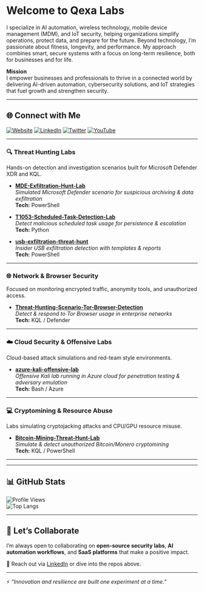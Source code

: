 #  Welcome to Qexa Labs  

I specialize in AI automation, wireless technology, mobile device management (MDM), and IoT security, helping organizations simplify operations, protect data, and prepare for the future. Beyond technology, I’m passionate about fitness, longevity, and performance. My approach combines smart, secure systems with a focus on long-term resilience, both for businesses and for life.

 **Mission**  
I empower businesses and professionals to thrive in a connected world by delivering AI-driven automation, cybersecurity solutions, and IoT strategies that fuel growth and strengthen security.  

---

## 🌐 Connect with Me  

[![Website](https://img.shields.io/badge/Website-qexa.com-blue?logo=google-chrome)](https://qexa.com) 
[![LinkedIn](https://img.shields.io/badge/LinkedIn-Alexander%20S.%20Curtis-blue?logo=linkedin)](https://www.linkedin.com/in/alexanderscurtis) 
[![Twitter](https://img.shields.io/badge/Twitter-@alexandercurtis-blue?logo=twitter)](https://x.com/alexandercurtis) 
[![YouTube](https://img.shields.io/badge/YouTube-@alexanderscurtis-red?logo=youtube)](https://www.youtube.com/@alexanderscurtis)

---

### 🔍 Threat Hunting Labs  
Hands-on detection and investigation scenarios built for Microsoft Defender XDR and KQL.  

- [**MDE-Exfiltration-Hunt-Lab**](https://github.com/qexa/MDE-Exfiltration-Hunt-Lab)  
  *Simulated Microsoft Defender scenario for suspicious archiving & data exfiltration*  
  **Tech:** PowerShell  

- [**T1053-Scheduled-Task-Detection-Lab**](https://github.com/qexa/T1053-Scheduled-Task-Detection-Lab)  
  *Detect malicious scheduled task usage for persistence & escalation*  
  **Tech:** Python  

- [**usb-exfiltration-threat-hunt**](https://github.com/qexa/usb-exfiltration-threat-hunt)  
  *Insider USB exfiltration detection with templates & reports*  
  **Tech:** PowerShell  

---

### 🌐 Network & Browser Security  
Focused on monitoring encrypted traffic, anonymity tools, and unauthorized access.  

- [**Threat-Hunting-Scenario-Tor-Browser-Detection**](https://github.com/qexa/Threat-Hunting-Scenario-Tor-Browser-Detection)  
  *Detect & respond to Tor Browser usage in enterprise networks*  
  **Tech:** KQL / Defender  

---

### ☁️ Cloud Security & Offensive Labs  
Cloud-based attack simulations and red-team style environments.  

- [**azure-kali-offensive-lab**](https://github.com/qexa/azure-kali-offensive-lab)  
  *Offensive Kali lab running in Azure cloud for penetration testing & adversary emulation*  
  **Tech:** Bash / Azure  

---

### 💻 Cryptomining & Resource Abuse  
Labs simulating cryptojacking attacks and CPU/GPU resource misuse.  

- [**Bitcoin-Mining-Threat-Hunt-Lab**](https://github.com/qexa/Bitcoin-Mining-Threat-Hunt-Lab)  
  *Simulate & detect unauthorized Bitcoin/Monero cryptomining*  
  **Tech:** KQL / PowerShell  

---

---

## 📊 GitHub Stats  

![Profile Views](https://komarev.com/ghpvc/?username=qexa&color=blue)  
![Top Langs](https://github-readme-stats.vercel.app/api/top-langs/?username=qexa&layout=compact&theme=tokyonight)  

---

## 🤝 Let’s Collaborate  

I’m always open to collaborating on **open-source security labs**, **AI automation workflows**, and **SaaS platforms** that make a positive impact.  

📩 Reach out via [LinkedIn](https://www.linkedin.com/in/alexanderscurtis) or dive into the repos above.  

---

⚡ *“Innovation and resilience are built one experiment at a time.”*  
